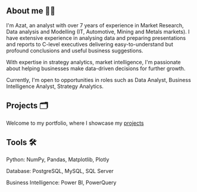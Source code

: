## About me 🧑‍💻
I'm Azat, an analyst with over 7 years of experience in Market Research, Data analysis and Modelling (IT, Automotive, Mining and Metals markets).
I have extensive experience in analysing data and preparing presentations and reports to C-level executives delivering easy-to-understand but profound conclusions and useful business suggestions. 

With expertise in strategy analytics, market intelligence, I'm passionate about helping businesses make data-driven decisions for further growth.

Currently, I'm open to opportunities in roles such as Data Analyst, Business Intelligence Analyst, Strategy Analytics.

## Projects 🗂️ 
Welcome to my portfolio, where I showcase my [projects](https://pages.github.com/)

## Tools 🛠️

Python: NumPy, Pandas, Matplotlib, Plotly

Database: PostgreSQL, MySQL, SQL Server

Business Intelligence: Power BI, PowerQuery

